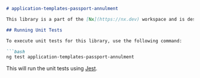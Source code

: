 ```markdown
# application-templates-passport-annulment

This library is a part of the [Nx](https://nx.dev) workspace and is designed for handling passport annulment application templates.

## Running Unit Tests

To execute unit tests for this library, use the following command:

```bash
ng test application-templates-passport-annulment
```

This will run the unit tests using [Jest](https://jestjs.io).
```